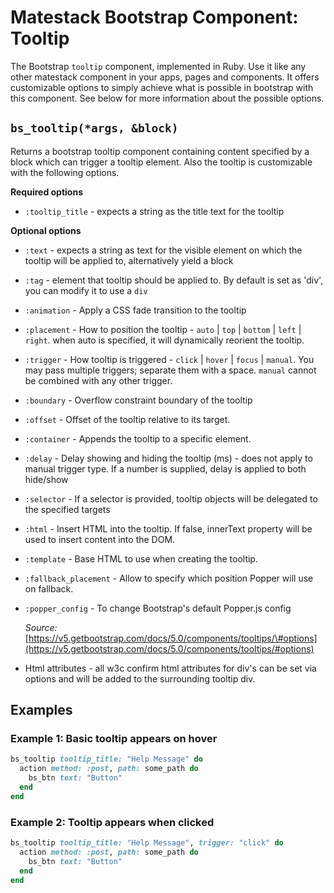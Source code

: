 # Matestack Bootstrap Component: Tooltip

The Bootstrap `tooltip` component, implemented in Ruby. Use it like any other matestack component in your apps, pages and components. It offers customizable options to simply achieve what is possible in bootstrap with this component. See below for more information about the possible options.

## `bs_tooltip(*args, &block)`

Returns a bootstrap tooltip component containing content specified by a block which can trigger a tooltip element. Also the tooltip is customizable with the following options.

**Required options**

* `:tooltip_title` - expects a string as the title text for the tooltip

**Optional options**

* `:text` - expects a string as text for the visible element on which the tooltip will be applied to, alternatively yield a block
* `:tag` - element that tooltip should be applied to. By default is set as 'div', you can modify it to use a `div`
* `:animation` - Apply a CSS fade transition to the tooltip
* `:placement` - How to position the tooltip - `auto` \| `top` \| `bottom` \| `left` \| `right`. when auto is specified, it will dynamically reorient the tooltip.
* `:trigger` - How tooltip is triggered - `click` \| `hover` \| `focus` \| `manual`. You may pass multiple triggers; separate them with a space. `manual` cannot be combined with any other trigger.
* `:boundary` - Overflow constraint boundary of the tooltip
* `:offset` - Offset of the tooltip relative to its target.
* `:container` - Appends the tooltip to a specific element.
* `:delay` - Delay showing and hiding the tooltip \(ms\) - does not apply to manual trigger type. If a number is supplied, delay is applied to both hide/show
* `:selector` - If a selector is provided, tooltip objects will be delegated to the specified targets
* `:html` - Insert HTML into the tooltip. If false, innerText property will be used to insert content into the DOM.
* `:template` - Base HTML to use when creating the tooltip.
* `:fallback_placement` - Allow to specify which position Popper will use on fallback.
* `:popper_config` - To change Bootstrap's default Popper.js config

  _Source:_ [https://v5.getbootstrap.com/docs/5.0/components/tooltips/\#options](https://v5.getbootstrap.com/docs/5.0/components/tooltips/#options)

* Html attributes - all w3c confirm html attributes for div's can be set via options and will be added to the surrounding tooltip div.

## Examples

### Example 1: Basic tooltip appears on hover

```ruby
bs_tooltip tooltip_title: "Help Message" do
  action method: :post, path: some_path do
    bs_btn text: "Button"
  end
end
```

### Example 2: Tooltip appears when clicked

```ruby
bs_tooltip tooltip_title: "Help Message", trigger: "click" do
  action method: :post, path: some_path do
    bs_btn text: "Button"
  end
end
```
